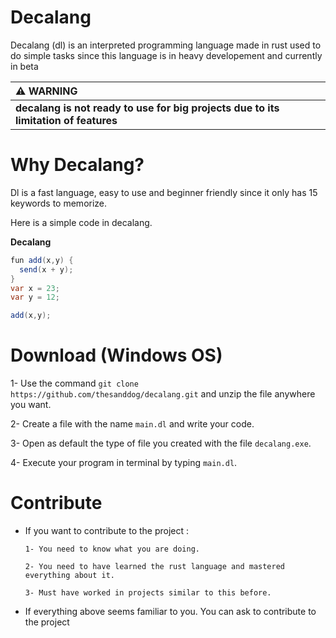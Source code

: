 # Decalang

Decalang (dl) is an interpreted programming language made in rust used to do simple tasks since this language is in heavy developement and currently in beta 


|                                  :warning: WARNING                                  |
|:------------------------------------------------------------------------------------|
| **decalang is not ready to use for big projects due to its limitation of features**   |


# Why Decalang?

Dl is a fast language, easy to use and beginner friendly since it only has 15 keywords to memorize.

Here is a simple code in decalang.

**Decalang**

```cs
fun add(x,y) { 
  send(x + y); 
}
var x = 23;
var y = 12;

add(x,y);
```


# Download (Windows OS)

1- Use the command `git clone https://github.com/thesanddog/decalang.git` and unzip the file anywhere you want.

2- Create a file with the name `main.dl` and write your code.

3- Open as default the type of file you created with the file `decalang.exe`.

4- Execute your program in terminal by typing `main.dl`.

# Contribute

- If you want to contribute to the project : 

      1- You need to know what you are doing.

      2- You need to have learned the rust language and mastered everything about it.

      3- Must have worked in projects similar to this before.

- If everything above seems familiar to you. You can ask to contribute to the project
